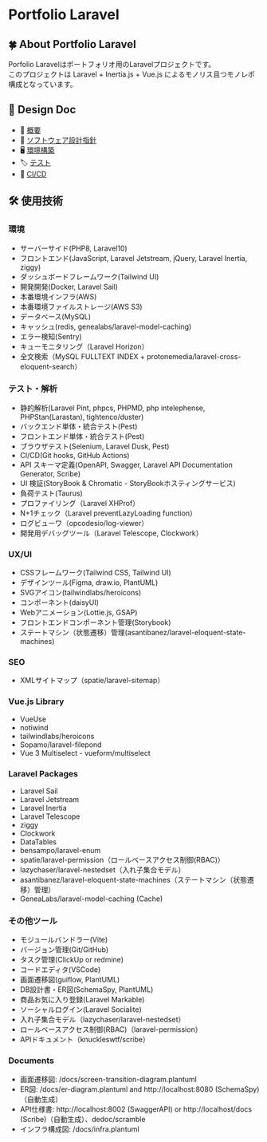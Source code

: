 # Portfolio Laravel

## 🍀 About Portfolio Laravel

Porfolio Laravelはポートフォリオ用のLaravelプロジェクトです。<br>
このプロジェクトは Laravel + Inertia.js + Vue.js によるモノリス且つモノレポ構成となっています。

## 📄 Design Doc

- 🏁 [概要](/docs/design-docs/overview.md)
- 📐 [ソフトウェア設計指針](/docs/design-docs/design-guidelines.md)
- 🖥️ [環境構築](/docs/design-docs/installation.md)
- 🏷️ [テスト](/docs/design-docs/test.md)
- 🚚 [CI/CD](/docs/design-docs/cicd.md)

## 🛠️ 使用技術

### 環境

- サーバーサイド(PHP8, Laravel10)
- フロントエンド(JavaScript, Laravel Jetstream, jQuery, Laravel Inertia, ziggy)
- ダッシュボードフレームワーク(Tailwind UI)
- 開発開発(Docker, Laravel Sail)
- 本番環境インフラ(AWS)
- 本番環境ファイルストレージ(AWS S3)
- データベース(MySQL)
- キャッシュ(redis, genealabs/laravel-model-caching)
- エラー検知(Sentry)
- キューモニタリング（Laravel Horizon）
- 全文検索（MySQL FULLTEXT INDEX + protonemedia/laravel-cross-eloquent-search）

### テスト・解析

- 静的解析(Laravel Pint, phpcs, PHPMD, php intelephense, PHPStan(Larastan), tightenco/duster)
- バックエンド単体・統合テスト(Pest)
- フロントエンド単体・統合テスト(Pest)
- ブラウザテスト(Selenium, Laravel Dusk, Pest)
- CI/CD(Git hooks, GitHub Actions)
- API スキーマ定義(OpenAPI, Swagger, Laravel API Documentation Generator, Scribe)
- UI 検証(StoryBook & Chromatic - StoryBookホスティングサービス)
- 負荷テスト(Taurus)
- プロファイリング（Laravel XHProf）
- N+1チェック（Laravel preventLazyLoading function）
- ログビューワ（opcodesio/log-viewer）
- 開発用デバッグツール（Laravel Telescope, Clockwork）

### UX/UI

- CSSフレームワーク(Tailwind CSS, Tailwind UI)
- デザインツール(Figma, draw.io, PlantUML)
- SVGアイコン(tailwindlabs/heroicons)
- コンポーネント(daisyUI)
- Webアニメーション(Lottie.js, GSAP)
- フロントエンドコンポーネント管理(Storybook)
- ステートマシン（状態遷移）管理(asantibanez/laravel-eloquent-state-machines)

### SEO

- XMLサイトマップ（spatie/laravel-sitemap）

### Vue.js Library

- VueUse
- notiwind
- tailwindlabs/heroicons
- Sopamo/laravel-filepond
- Vue 3 Multiselect - vueform/multiselect

### Laravel Packages

- Laravel Sail
- Laravel Jetstream
- Laravel Inertia
- Laravel Telescope
- ziggy
- Clockwork
- DataTables
- bensampo/laravel-enum
- spatie/laravel-permission（ロールベースアクセス制御(RBAC)）
- lazychaser/laravel-nestedset（入れ子集合モデル）
- asantibanez/laravel-eloquent-state-machines（ステートマシン（状態遷移）管理）
- GeneaLabs/laravel-model-caching (Cache)

### その他ツール

- モジュールバンドラー(Vite)
- バージョン管理(Git/GitHub)
- タスク管理(ClickUp or redmine)
- コードエディタ(VSCode)
- 画面遷移図(guiflow, PlantUML)
- DB設計書・ER図(SchemaSpy, PlantUML)
- 商品お気に入り登録(Laravel Markable)
- ソーシャルログイン(Laravel Socialite)
- 入れ子集合モデル（lazychaser/laravel-nestedset）
- ロールベースアクセス制御(RBAC)（laravel-permission）
- APIドキュメント（knuckleswtf/scribe）

### Documents

- 画面遷移図: /docs/screen-transition-diagram.plantuml
- ER図: /docs/er-diagram.plantuml and http://localhost:8080 (SchemaSpy) （自動生成）
- API仕様書: http://localhost:8002 (SwaggerAPI) or http://localhost/docs (Scribe)（自動生成）、dedoc/scramble
- インフラ構成図: /docs/infra.plantuml
